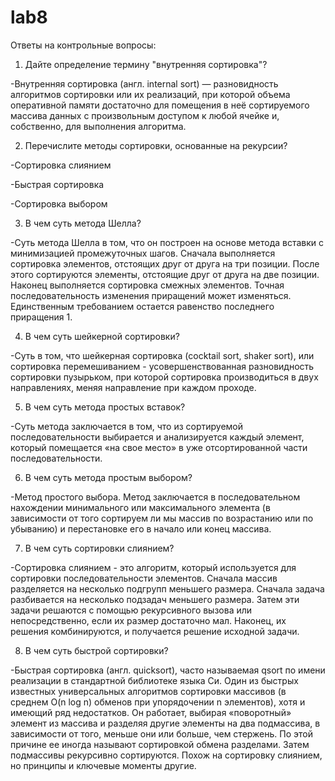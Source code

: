 # lab8
Ответы на контрольные вопросы:
1. Дайте определение термину "внутренняя сортировка"?

-Внутренняя сортировка (англ. internal sort) — разновидность алгоритмов сортировки или их реализаций, при которой объема оперативной памяти достаточно для помещения в неё сортируемого массива данных с произвольным доступом к любой ячейке и, собственно, для выполнения алгоритма.

2. Перечислите методы сортировки, основанные на рекурсии?

-Сортировка слиянием

-Быстрая сортировка

-Сортировка выбором 

3. В чем суть метода Шелла?

-Суть метода Шелла в том, что он построен на основе метода вставки с минимизацией промежуточных шагов. Сначала выполняется сортировка элементов, отстоящих друг от друга на три позиции. После этого сортируются элементы, отстоящие друг от друга на две позиции. Наконец выполняется сортировка смежных элементов. 
Точная последовательность изменения приращений может изменяться. Единственным требованием остается равенство последнего приращения 1.

4. В чем суть шейкерной сортировки?

-Суть в том, что шейкерная сортировка (cocktail sort, shaker sort), или сортировка перемешиванием - усовершенствованная разновидность сортировки пузырьком, при которой сортировка производиться в двух направлениях, меняя направление при каждом проходе.

5. В чем суть метода простых вставок?

-Суть метода заключается в том, что из сортируемой последовательности выбирается и анализируется каждый элемент, который помещается «на свое место» в уже отсортированной части последовательности.

6. В чем суть метода простым выбором?

-Метод простого выбора. Метод заключается в последовательном нахождении минимального или максимального элемента (в зависимости от того сортируем ли мы массив по возрастанию или по убыванию) и перестановке его в начало или конец массива. 

7. В чем суть сортировки слиянием?

-Сортировка слиянием - это алгоритм, который используется для сортировки последовательности элементов. Сначала массив разделяется на несколько подгрупп меньшего размера. 
Сначала задача разбивается на несколько подзадач меньшего размера. Затем эти задачи решаются с помощью рекурсивного вызова или непосредственно, если их размер достаточно мал. Наконец, их решения комбинируются, и получается решение исходной задачи.

8. В чем суть быстрой сортировки?

-Быстрая сортировка (англ. quicksort), часто называемая qsort по имени реализации в стандартной библиотеке языка Си. Один из быстрых известных универсальных алгоритмов сортировки массивов (в среднем O(n log n) обменов при упорядочении n элементов), хотя и имеющий ряд недостатков. Он работает, выбирая «поворотный» элемент из массива и разделяя другие элементы на два подмассива, в зависимости от того, меньше они или больше, чем стержень. По этой причине ее иногда называют сортировкой обмена разделами. Затем подмассивы рекурсивно сортируются. Похож на сортировку слиянием, но принципы и ключевые моменты другие.  
